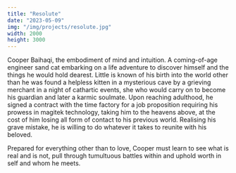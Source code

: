 ```yaml
---
title: "Resolute"
date: "2023-05-09"
img: "/img/projects/resolute.jpg"
width: 2000
height: 3000
---
```


Cooper Baihaqi, the embodiment of mind and intuition. A coming-of-age engineer sand cat embarking on a life adventure to discover himself and the things he would hold dearest. Little is known of his birth into the world other than he was found a helpless kitten in a mysterious cave by a grieving merchant in a night of cathartic events, she who would carry on to become his guardian and later a karmic soulmate. Upon reaching adulthood, he signed a contract with the time factory for a job proposition requiring his prowess in magitek technology, taking him to the heavens above, at the cost of him losing all form of contact to his previous world. Realising his grave mistake, he is willing to do whatever it takes to reunite with his beloved.

Prepared for everything other than to love, Cooper must learn to see what is real and is not, pull through tumultuous battles within and uphold worth in self and whom he meets.
